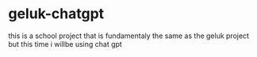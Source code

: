 # geluk-chatgpt
this is a school project that is fundamentaly the same as the geluk project but this time i willbe using chat gpt
